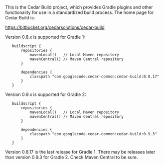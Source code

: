 This is the Cedar Build project, which provides Gradle plugins and other
functionality for use in a standardized build process.  The home page for 
Cedar Build is:

   https://bitbucket.org/cedarsolutions/cedar-build

Version 0.8.x is supported for Gradle 1:

```
   buildscript {
       repositories {
           mavenLocal()   // Local Maven repository
           mavenCentral() // Maven Central repository
       }

       dependencies {
           classpath "com.googlecode.cedar-common:cedar-build:0.8.17"
       }
   }
```

Version 0.9.x is supported for Gradle 2:

```
   buildscript {
       repositories {
           mavenLocal()   // Local Maven repository
           mavenCentral() // Maven Central repository
       }

       dependencies {
           classpath "com.googlecode.cedar-common:cedar-build:0.9.3"
       }
   }
```

Version 0.8.17 is the last release for Gradle 1. There may be releases
later than version 0.9.3 for Gradle 2.  Check Maven Central to be sure.

